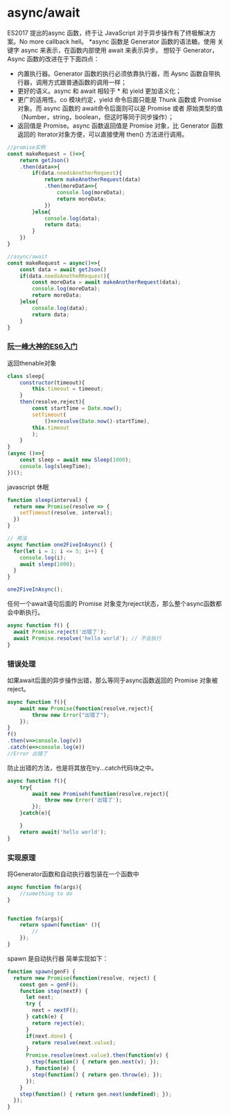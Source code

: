 # async/await

ES2017 提出的async 函数，终于让 JavaScript 对于异步操作有了终极解决方案。No more callback hell。
*async 函数是 Generator 函数的语法糖。使用 关键字 async 来表示，在函数内部使用 await 来表示异步。
想较于 Generator，Async 函数的改进在于下面四点：

* 内置执行器。Generator 函数的执行必须依靠执行器，而 Aysnc 函数自带执行器，调用方式跟普通函数的调用一样；
* 更好的语义。async 和 await 相较于 * 和 yield 更加语义化；
* 更广的适用性。co 模块约定，yield 命令后面只能是 Thunk 函数或 Promise对象。而 async 函数的 await命令后面则可以是 Promise 或者 原始类型的值（Number，string，boolean，但这时等同于同步操作）；
* 返回值是 Promise。async 函数返回值是 Promise 对象，比 Generator 函数返回的 Iterator对象方便，可以直接使用 then() 方法进行调用。

``` js
//promise实例
const makeRequest = ()=>{
    return getJson()
    .then(data=>{
        if(data.needsAnotherRequest){
            return makeAnotherRequest(data)
            .then(moreData=>{
                console.log(moreData);
                return moreData;
            })
        }else{
            console.log(data);
            return data;
        }
    })
}

//async/await
const makeRequest = async()=>{
    const data = await getJson()
    if(data.needsAnotheRRequest){
        const moreData = await makeAnotherRequest(data);
        console.log(moreData);
        return moreData;
    }else{
        console.log(data);
        return data;
    }
}
```

### [阮一峰大神的ES6入门](http://es6.ruanyifeng.com/#docs/async)

返回thenable对象
``` js
class sleep{
    constructor(timeout){
        this.timeout = timeout;
    }
    then(resolve,reject){
        const startTime = Date.now();
        setTimeout(
            ()=>resolve(Date.now()-startTime),
        this.timeout
        );
    }
}
(async ()=>{
    const sleep = await new Sleep(1000);
    console.log(sleepTime);
})();
```

javascript 休眠
``` js
function sleep(interval) {
  return new Promise(resolve => {
    setTimeout(resolve, interval);
  })
}

// 用法
async function one2FiveInAsync() {
  for(let i = 1; i <= 5; i++) {
    console.log(i);
    await sleep(1000);
  }
}

one2FiveInAsync();
```
任何一个await语句后面的 Promise 对象变为reject状态，那么整个async函数都会中断执行。
``` js
async function f() {
  await Promise.reject('出错了');
  await Promise.resolve('hello world'); // 不会执行
}
```

### 错误处理

如果await后面的异步操作出错，那么等同于async函数返回的 Promise 对象被reject。

``` js
async function f(){
    await new Promise(function(resolve,reject){
        throw new Error("出错了");
    });
}
f()
.then(v=>console.log(v))
.catch(e=>console.log(e))
//Error 出错了
```
防止出错的方法，也是将其放在try...catch代码块之中。
``` js
async function f(){
    try{
        await new Promiseh(function(resolve,reject){
            throw new Error('出错了');
        });
    }catch(e){

    }
    return await('hello world');
}
```

### 实现原理
将Generator函数和自动执行器包装在一个函数中
``` js
async function fm(args){
    //something to do 
}


function fn(args){
    return spawn(function* (){
        //
    });
}
```
spawn 是自动执行器 简单实现如下：
``` js
function spawn(genF) {
  return new Promise(function(resolve, reject) {
    const gen = genF();
    function step(nextF) {
      let next;
      try {
        next = nextF();
      } catch(e) {
        return reject(e);
      }
      if(next.done) {
        return resolve(next.value);
      }
      Promise.resolve(next.value).then(function(v) {
        step(function() { return gen.next(v); });
      }, function(e) {
        step(function() { return gen.throw(e); });
      });
    }
    step(function() { return gen.next(undefined); });
  });
}
```